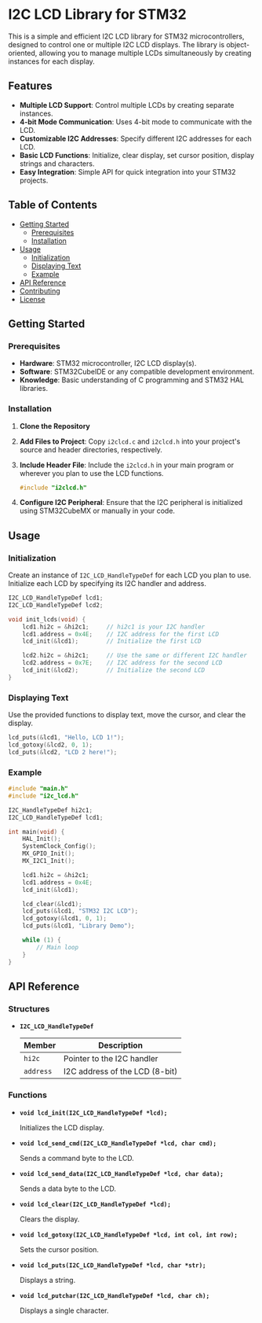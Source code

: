 # I2C LCD Library for STM32

This is a simple and efficient I2C LCD library for STM32 microcontrollers, designed to control one or multiple I2C LCD displays. The library is object-oriented, allowing you to manage multiple LCDs simultaneously by creating instances for each display.

## Features

- **Multiple LCD Support**: Control multiple LCDs by creating separate instances.
- **4-bit Mode Communication**: Uses 4-bit mode to communicate with the LCD.
- **Customizable I2C Addresses**: Specify different I2C addresses for each LCD.
- **Basic LCD Functions**: Initialize, clear display, set cursor position, display strings and characters.
- **Easy Integration**: Simple API for quick integration into your STM32 projects.

## Table of Contents

- [Getting Started](#getting-started)
  - [Prerequisites](#prerequisites)
  - [Installation](#installation)
- [Usage](#usage)
  - [Initialization](#initialization)
  - [Displaying Text](#displaying-text)
  - [Example](#example)
- [API Reference](#api-reference)
- [Contributing](#contributing)
- [License](#license)

## Getting Started

### Prerequisites

- **Hardware**: STM32 microcontroller, I2C LCD display(s).
- **Software**: STM32CubeIDE or any compatible development environment.
- **Knowledge**: Basic understanding of C programming and STM32 HAL libraries.

### Installation

1. **Clone the Repository**


2. **Add Files to Project**: Copy `i2clcd.c` and `i2clcd.h` into your project's source and header directories, respectively.

3. **Include Header File**: Include the `i2clcd.h` in your main program or wherever you plan to use the LCD functions.
   ```c
   #include "i2clcd.h"
   ```

4. **Configure I2C Peripheral**: Ensure that the I2C peripheral is initialized using STM32CubeMX or manually in your code.

## Usage

### Initialization

Create an instance of `I2C_LCD_HandleTypeDef` for each LCD you plan to use. Initialize each LCD by specifying its I2C handler and address.

```c
I2C_LCD_HandleTypeDef lcd1;
I2C_LCD_HandleTypeDef lcd2;

void init_lcds(void) {
    lcd1.hi2c = &hi2c1;     // hi2c1 is your I2C handler
    lcd1.address = 0x4E;    // I2C address for the first LCD
    lcd_init(&lcd1);        // Initialize the first LCD

    lcd2.hi2c = &hi2c1;     // Use the same or different I2C handler
    lcd2.address = 0x7E;    // I2C address for the second LCD
    lcd_init(&lcd2);        // Initialize the second LCD
}
```

### Displaying Text

Use the provided functions to display text, move the cursor, and clear the display.

```c
lcd_puts(&lcd1, "Hello, LCD 1!");
lcd_gotoxy(&lcd2, 0, 1);
lcd_puts(&lcd2, "LCD 2 here!");
```

### Example

```c
#include "main.h"
#include "i2c_lcd.h"

I2C_HandleTypeDef hi2c1;
I2C_LCD_HandleTypeDef lcd1;

int main(void) {
    HAL_Init();
    SystemClock_Config();
    MX_GPIO_Init();
    MX_I2C1_Init();

    lcd1.hi2c = &hi2c1;
    lcd1.address = 0x4E;
    lcd_init(&lcd1);

    lcd_clear(&lcd1);
    lcd_puts(&lcd1, "STM32 I2C LCD");
    lcd_gotoxy(&lcd1, 0, 1);
    lcd_puts(&lcd1, "Library Demo");

    while (1) {
        // Main loop
    }
}
```

## API Reference

### Structures

- **`I2C_LCD_HandleTypeDef`**

  | Member    | Description                      |
  |-----------|----------------------------------|
  | `hi2c`    | Pointer to the I2C handler       |
  | `address` | I2C address of the LCD (8-bit)   |

### Functions

- **`void lcd_init(I2C_LCD_HandleTypeDef *lcd);`**

  Initializes the LCD display.

- **`void lcd_send_cmd(I2C_LCD_HandleTypeDef *lcd, char cmd);`**

  Sends a command byte to the LCD.

- **`void lcd_send_data(I2C_LCD_HandleTypeDef *lcd, char data);`**

  Sends a data byte to the LCD.

- **`void lcd_clear(I2C_LCD_HandleTypeDef *lcd);`**

  Clears the display.

- **`void lcd_gotoxy(I2C_LCD_HandleTypeDef *lcd, int col, int row);`**

  Sets the cursor position.

- **`void lcd_puts(I2C_LCD_HandleTypeDef *lcd, char *str);`**

  Displays a string.

- **`void lcd_putchar(I2C_LCD_HandleTypeDef *lcd, char ch);`**

  Displays a single character.



